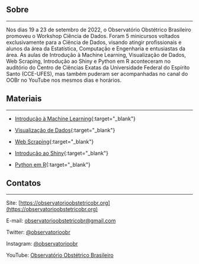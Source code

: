 ## Sobre
<hr>
Nos dias 19 a 23 de setembro de 2022, o Observatório Obstétrico Brasileiro promoveu o Workshop Ciência de Dados. Foram 5 minicursos voltados exclusivamente para a Ciência de Dados, visando atingir profissionais e alunos da área da Estatística, Computação e Engenharia e entusiastas da área. As aulas de Introdução à Machine Learning, Visualização de Dados, Web Scraping, Introdução ao Shiny e Python em R aconteceram no auditório do Centro de Ciências Exatas da Universidade Federal do Espírito Santo (CCE-UFES), mas também puderam ser acompanhadas no canal do OOBr no YouTube nos mesmos dias e horários.

## Materiais
<hr>

- [Introdução à Machine Learning](introducao_ml/machine_learning.html){:target="_blank"}

- [Visualização de Dados](visualizacao_dados/slide.html){:target="_blank"}

- [Web Scraping](web_scraping/web_scraping.html){:target="_blank"}

- [Introdução ao Shiny](introducao_shiny/shiny.html){:target="_blank"}

- [Python em R](python_r/pyr.html){:target="_blank"}

## Contatos
<hr>

Site: [https://observatorioobstetricobr.org](https://observatorioobstetricobr.org)

E-mail: <a href="mailto:observatorioobstetricobr@gmail.com">observatorioobstetricobr@gmail.com</a>

Twitter: [@observatorioobr](https://twitter.com/observatorioobr)

Instagram: [@observatorioobr](https://instagram/observatorioobr) 

YouTube: [Observatório Obstétrico Brasileiro](https://www.youtube.com/channel/UCp4k0g_6yP-S8G2DU6_lSeQ)
